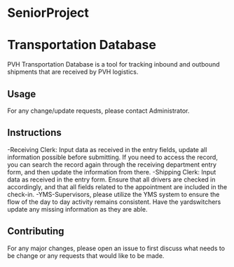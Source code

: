 # SeniorProject
# Transportation Database

PVH Transportation Database is a tool for tracking inbound and outbound shipments
that are received by PVH logistics. 

## Usage

For any change/update requests, please contact Administrator.

## Instructions

-Receiving Clerk: Input data as received in the entry fields, update all information possible before submitting.
If you need to access the record, you can search the record again through the receiving department entry form, and then update the information from there.
-Shipping Clerk: Input data as received in the entry form. Ensure that all drivers are checked in accordingly, and that all fields related to the appointment are included in the check-in.
-YMS-Supervisors, please utilize the YMS system to ensure the flow of the day to day activity remains consistent. Have the yardswitchers update any missing information as they are able.


## Contributing

For any major changes, please open an issue to first discuss what needs to be change or any requests that would like to be made. 

